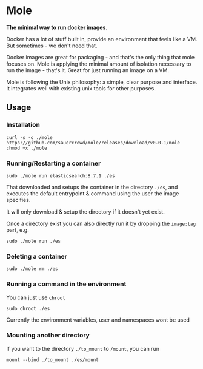 # Mole

**The minimal way to run docker images.**

Docker has a lot of stuff built in, provide an environment that feels like a VM.
But sometimes - we don't need that.

Docker images are great for packaging - and that's the only thing that mole focuses on.
Mole is applying the minimal amount of isolation necessary to run the image - that's it.
Great for just running an image on a VM.

Mole is following the Unix philosophy: a simple, clear purpose and interface.
It integrates well with existing unix tools for other purposes.

## Usage

### Installation

```
curl -s -o ./mole https://github.com/sauercrowd/mole/releases/download/v0.0.1/mole
chmod +x ./mole
```

### Running/Restarting a container

```
sudo ./mole run elasticsearch:8.7.1 ./es
```

That downloaded and setups the container in the directory `./es`, and
executes the default entrypoint & command using the user the image specifies.

It will only download & setup the directory if it doesn't yet exist.

Once a directory exist you can also directly run it by dropping the `image:tag` part, e.g.

```
sudo ./mole run ./es
```

### Deleting a container

```
sudo ./mole rm ./es
```


### Running a command in the environment

You can just use `chroot`

```
sudo chroot ./es
```

Currently the environment variables, user and namespaces wont be used

### Mounting another directory

If you want to the directory `./to_mount` to `/mount`, you can run

```
mount --bind ./to_mount ./es/mount
```
